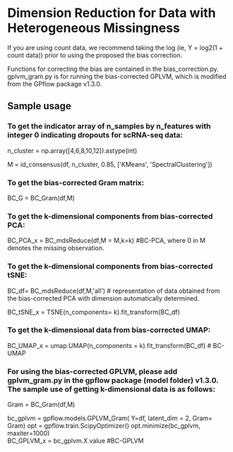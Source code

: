 # Dimension Reduction for Data with Heterogeneous Missingness

If you are using count data, we recommend taking the log (ie, Y = log2(1 + count data)) prior to using the proposed the bias correction.

Functions for correcting the bias are contained in the bias_correction.py. gplvm_gram.py is for running the bias-corrected GPLVM, which is modified from the GPflow package v1.3.0.


## Sample usage
### To get the indicator array of n_samples by n_features with integer 0 indicating dropouts for scRNA-seq data:

n_cluster = np.array([4,6,8,10,12]).astype(int)

M = id_consensus(df, n_cluster, 0.85, ['KMeans', 'SpectralClustering']) 


### To get the bias-corrected Gram matrix:

BC_G = BC_Gram(df,M)


### To get the  k-dimensional components from bias-corrected PCA:

BC_PCA_x = BC_mdsReduce(df,M = M,k=k) #BC-PCA, where 0 in M denotes the missing observation.


### To get the k-dimensional components from bias-corrected tSNE:

BC_df= BC_mdsReduce(df,M,'all') # representation of data obtained from the bias-corrected PCA with dimension automatically determined. 

BC_tSNE_x = TSNE(n_components= k).fit_transform(BC_df) 


### To get the k-dimensional data from bias-corrected UMAP:

BC_UMAP_x = umap.UMAP(n_components = k).fit_transform(BC_df) # BC-UMAP


### For using the bias-corrected GPLVM, please add gplvm_gram.py in the gpflow package (model folder) v1.3.0. The sample use of getting k-dimensional data is as follows:
Gram = BC_Gram(df,M)

bc_gplvm = gpflow.models.GPLVM_Gram( Y=df, latent_dim = 2, Gram= Gram)
opt = gpflow.train.ScipyOptimizer()
opt.minimize(bc_gplvm, maxiter=1000)  
BC_GPLVM_x = bc_gplvm.X.value #BC-GPLVM
